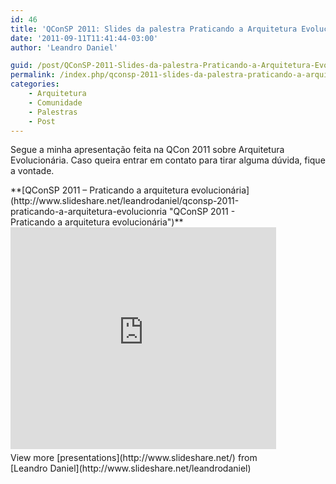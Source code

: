 ```yaml
---
id: 46
title: 'QConSP 2011: Slides da palestra Praticando a Arquitetura Evolucionária'
date: '2011-09-11T11:41:44-03:00'
author: 'Leandro Daniel'

guid: /post/QConSP-2011-Slides-da-palestra-Praticando-a-Arquitetura-Evolucionaria.aspx
permalink: /index.php/qconsp-2011-slides-da-palestra-praticando-a-arquitetura-evolucionaria/
categories:
    - Arquitetura
    - Comunidade
    - Palestras
    - Post
---
```


Segue a minha apresentação feita na QCon 2011 sobre Arquitetura Evolucionária. Caso queira entrar em contato para tirar alguma dúvida, fique a vontade.

<div id="__ss_9208472" style="width: 425px">**[QConSP 2011 – Praticando a arquitetura evolucionária](http://www.slideshare.net/leandrodaniel/qconsp-2011-praticando-a-arquitetura-evolucionria "QConSP 2011 - Praticando a arquitetura evolucionária")** <iframe frameborder="0" height="355" loading="lazy" marginheight="0" marginwidth="0" scrolling="no" src="http://www.slideshare.net/slideshow/embed_code/9208472" width="425"></iframe><div style="padding-bottom: 12px; padding-left: 0px; padding-right: 0px; padding-top: 5px">View more [presentations](http://www.slideshare.net/) from [Leandro Daniel](http://www.slideshare.net/leandrodaniel) </div></div>